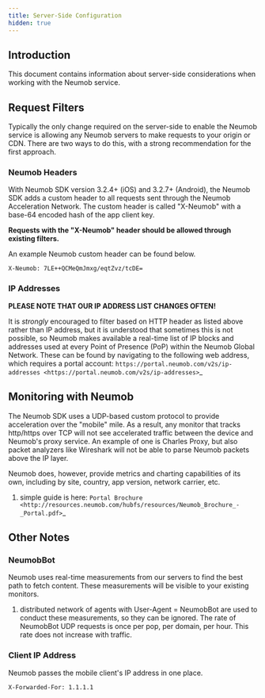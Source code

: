 ```yaml
---
title: Server-Side Configuration
hidden: true
---
```


## Introduction ##

This document contains information about server-side considerations when working with the Neumob service.

## Request Filters ##

Typically the only change required on the server-side to enable the Neumob service is allowing any Neumob servers to make requests to your origin or CDN. There are two ways to do this, with a strong recommendation for the first approach.

### Neumob Headers ###

With Neumob SDK version 3.2.4+ (iOS) and 3.2.7+ (Android), the Neumob SDK adds a custom header to all requests sent through the Neumob Acceleration Network. The custom header is called "X-Neumob" with a base-64 encoded hash of the app client key. 

**Requests with the "X-Neumob" header should be allowed through existing filters.**

An example Neumob custom header can be found below.

    X-Neumob: 7LE++QCMeQmJmxg/eqtZvz/tcDE=

### IP Addresses ###

**PLEASE NOTE THAT OUR IP ADDRESS LIST CHANGES OFTEN!**

It is *strongly* encouraged to filter based on HTTP header as listed above rather than IP address, but it is understood that sometimes this is not possible, 
so Neumob makes available a real-time list of IP blocks and addresses used at every Point of Presence (PoP) within the Neumob Global Network. 
These can be found by navigating to the following web address, which requires a portal account: `https://portal.neumob.com/v2s/ip-addresses <https://portal.neumob.com/v2s/ip-addresses>`_

## Monitoring with Neumob ##

The Neumob SDK uses a UDP-based custom protocol to provide acceleration over the "mobile" mile. 
As a result, any monitor that tracks http/https over TCP will not see accelerated traffic between the device and Neumob's proxy service. 
An example of one is Charles Proxy, but also packet analyzers like Wireshark will not be able to parse Neumob packets above the IP layer.

Neumob does, however, provide metrics and charting capabilities of its own, including by site, country, app version, network carrier, etc. 
1. simple guide is here:  `Portal Brochure <http://resources.neumob.com/hubfs/resources/Neumob_Brochure_-_Portal.pdf>`_
   

## Other Notes ##

### NeumobBot ###

Neumob uses real-time measurements from our servers to find the best path to fetch content. 
These measurements will be visible to your existing monitors.
1. distributed network of agents with User-Agent = NeumobBot are used to conduct these measurements, so they can be ignored. 
   The rate of NeumobBot UDP requests is once per pop, per domain, per hour. This rate does not increase with traffic.
   

### Client IP Address ###

Neumob passes the mobile client's IP address in one place.

    X-Forwarded-For: 1.1.1.1
